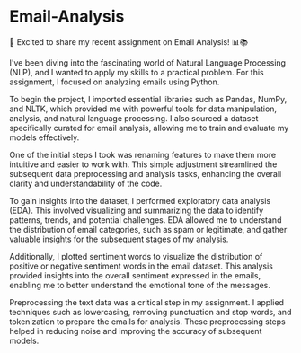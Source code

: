 # Email-Analysis

📧 Excited to share my recent assignment on Email Analysis! 📊📚

I've been diving into the fascinating world of Natural Language Processing (NLP), and I wanted to apply my skills to a practical problem. For this assignment, I focused on analyzing emails using Python.

To begin the project, I imported essential libraries such as Pandas, NumPy, and NLTK, which provided me with powerful tools for data manipulation, analysis, and natural language processing. I also sourced a dataset specifically curated for email analysis, allowing me to train and evaluate my models effectively.

One of the initial steps I took was renaming features to make them more intuitive and easier to work with. This simple adjustment streamlined the subsequent data preprocessing and analysis tasks, enhancing the overall clarity and understandability of the code.

To gain insights into the dataset, I performed exploratory data analysis (EDA). This involved visualizing and summarizing the data to identify patterns, trends, and potential challenges. EDA allowed me to understand the distribution of email categories, such as spam or legitimate, and gather valuable insights for the subsequent stages of my analysis.

Additionally, I plotted sentiment words to visualize the distribution of positive or negative sentiment words in the email dataset. This analysis provided insights into the overall sentiment expressed in the emails, enabling me to better understand the emotional tone of the messages.

Preprocessing the text data was a critical step in my assignment. I applied techniques such as lowercasing, removing punctuation and stop words, and tokenization to prepare the emails for analysis. These preprocessing steps helped in reducing noise and improving the accuracy of subsequent models.
